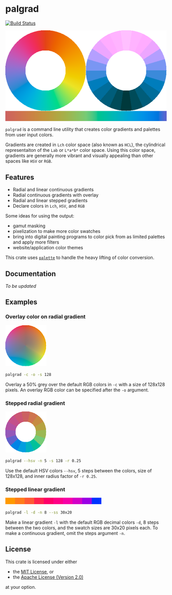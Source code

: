 # palgrad
[![Build Status](https://travis-ci.com/okaneco/palgrad.svg?branch=master)](https://travis-ci.com/okaneco/palgrad)

![Radial gradients and linear gradien](gfx/hero.png)

`palgrad` is a command line utility that creates color gradients and palettes from user input colors.

Gradients are created in `Lch` color space (also known as `HCL`), the cylindrical representaiton of the `Lab` or `L*a*b*` color space. Using this color space, gradients are generally more vibrant and visually appealing than other spaces like `HSV` or `RGB`.

## Features

- Radial and linear continuous gradients
- Radial continuous gradients with overlay
- Radial and linear stepped gradients
- Declare colors in `Lch`, `HSV`, and `RGB`

Some ideas for using the output:
- gamut masking
- pixelization to make more color swatches
- bring into digital painting programs to color pick from as limited palettes and apply more filters
- website/application color themes

This crate uses [`palette`](https://github.com/Ogeon/palette) to handle the heavy lifting of color conversion.

## Documentation

*To be updated*

## Examples

### Overlay color on radial gradient
![Radial gradients and linear gradien](gfx/ex-overlay.png)

```bash
palgrad -c -o -s 128
```
Overlay a 50% grey over the default RGB colors in `-c` with a size of 128x128 pixels. An overlay RGB color can be specified after the `-o` argument.

### Stepped radial gradient
![Radial gradients and linear gradien](gfx/ex-radial-stepped-radius.png)

```bash
palgrad --hsv -n 5 -s 128 -r 0.25
```
Use the default HSV colors `--hsv`, 5 steps between the colors, size of 128x128, and inner radius factor of `-r 0.25`.

### Stepped linear gradient
![Radial gradients and linear gradien](gfx/ex-step-linear.png)

```bash
palgrad -l -d -n 8 --ss 30x20
```
Make a linear gradient `-l` with the default RGB decimal colors `-d`, 8 steps between the two colors, and the swatch sizes are 30x20 pixels each. To make a continuous gradient, omit the steps argument `-n`.


## License

This crate is licensed under either
- the [MIT License](LICENSE-MIT), or
- the [Apache License (Version 2.0)](LICENSE-APACHE)

at your option.
